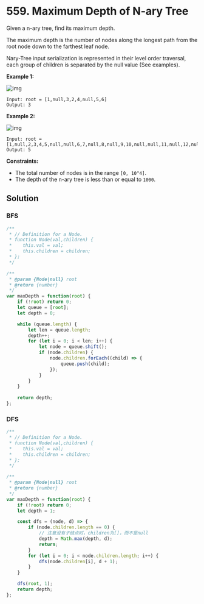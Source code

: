 # 559. Maximum Depth of N-ary Tree

Given a n-ary tree, find its maximum depth.

The maximum depth is the number of nodes along the longest path from the root node down to the farthest leaf node.

Nary-Tree input serialization is represented in their level order traversal, each group of children is separated by the null value (See examples).

**Example 1:**

![img](https://assets.leetcode.com/uploads/2018/10/12/narytreeexample.png)

```
Input: root = [1,null,3,2,4,null,5,6]
Output: 3
```

**Example 2:**

![img](https://assets.leetcode.com/uploads/2019/11/08/sample_4_964.png)

```
Input: root = [1,null,2,3,4,5,null,null,6,7,null,8,null,9,10,null,null,11,null,12,null,13,null,null,14]
Output: 5
```

**Constraints:**

- The total number of nodes is in the range `[0, 10^4]`.
- The depth of the n-ary tree is less than or equal to `1000`.

## Solution

### BFS

```js
/**
 * // Definition for a Node.
 * function Node(val,children) {
 *    this.val = val;
 *    this.children = children;
 * };
 */

/**
 * @param {Node|null} root
 * @return {number}
 */
var maxDepth = function(root) {
    if (!root) return 0;
    let queue = [root];
    let depth = 0;

    while (queue.length) {
        let len = queue.length;
        depth++;
        for (let i = 0; i < len; i++) {
            let node = queue.shift();
            if (node.children) {
                node.children.forEach((child) => {
                    queue.push(child);
                });
            }
        }
    }
    
    return depth;
};
```

### DFS

```js
/**
 * // Definition for a Node.
 * function Node(val,children) {
 *    this.val = val;
 *    this.children = children;
 * };
 */

/**
 * @param {Node|null} root
 * @return {number}
 */
var maxDepth = function(root) {
    if (!root) return 0;
    let depth = 1;

    const dfs = (node, d) => {
        if (node.children.length == 0) {
            // 注意没有子结点时，children为[]，而不是null
            depth = Math.max(depth, d);
            return;
        }
        for (let i = 0; i < node.children.length; i++) {
            dfs(node.children[i], d + 1);
        }
    }

    dfs(root, 1);
    return depth;
};
```

